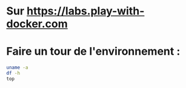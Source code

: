 

# Sur https://labs.play-with-docker.com
# Faire un tour de l'environnement :
```bash
uname -a
df -h
top
```